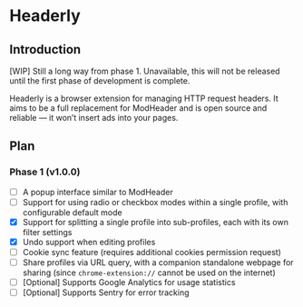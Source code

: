 # Headerly

## Introduction

[WIP] Still a long way from phase 1. Unavailable, this will not be released until the first phase of development is complete.

Headerly is a browser extension for managing HTTP request headers. It aims to be a full replacement for ModHeader and is open source and reliable — it won’t insert ads into your pages.

## Plan

### Phase 1 (v1.0.0)

- [ ]  A popup interface similar to ModHeader
- [ ]  Support for using radio or checkbox modes within a single profile, with configurable default mode
- [x]  Support for splitting a single profile into sub-profiles, each with its own filter settings
- [x]  Undo support when editing profiles
- [ ]  Cookie sync feature (requires additional cookies permission request)
- [ ] Share profiles via URL query, with a companion standalone webpage for sharing (since `chrome-extension://` cannot be used on the internet)
- [ ]  [Optional] Supports Google Analytics for usage statistics
- [ ]  [Optional] Supports Sentry for error tracking
